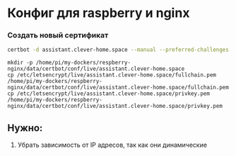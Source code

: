 # Конфиг для raspberry и nginx

### Создать новый сертификат

```bash
certbot -d assistant.clever-home.space --manual --preferred-challenges dns certonly
```

```
mkdir -p /home/pi/my-dockers/respberry-nginx/data/certbot/conf/live/assistant.clever-home.space
cp /etc/letsencrypt/live/assistant.clever-home.space/fullchain.pem /home/pi/my-dockers/respberry-nginx/data/certbot/conf/live/assistant.clever-home.space/fullchain.pem
cp /etc/letsencrypt/live/assistant.clever-home.space/privkey.pem /home/pi/my-dockers/respberry-nginx/data/certbot/conf/live/assistant.clever-home.space/privkey.pem
```


## Нужно:
1. Убрать зависимость от IP адресов, так как они динамические
